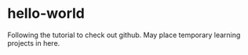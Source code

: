 # hello-world
Following the tutorial to check out github. May place temporary learning projects in here.
